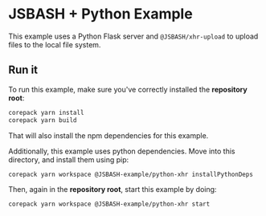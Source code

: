 # JSBASH + Python Example

This example uses a Python Flask server and `@JSBASH/xhr-upload` to upload files to the local file system.

## Run it

To run this example, make sure you've correctly installed the **repository root**:

```sh
corepack yarn install
corepack yarn build
```

That will also install the npm dependencies for this example.

Additionally, this example uses python dependencies. Move into this directory, and install them using pip:

```sh
corepack yarn workspace @JSBASH-example/python-xhr installPythonDeps
```

Then, again in the **repository root**, start this example by doing:

```sh
corepack yarn workspace @JSBASH-example/python-xhr start
```

